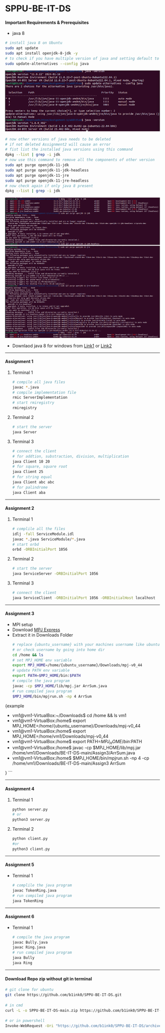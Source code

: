 # SPPU-BE-IT-DS
#### Important Requirements & Prerequisites
- java 8
```bash
# install java 8 on Ubuntu
sudo apt update 
sudo apt install openjdk-8-jdk -y
# to check if you have multiple version of java and setting default to java 8
sudo update-alternatives --config java
```
![ALT](./assets/java8.png)
```bash
# now other versions of java needs to be deleted 
# if not deleted Assignment2 will cause an error
# fist list the installed java versions using this command
dpkg --list | grep -i jdk
# now use this command to remove all the components of other version
sudo apt purge openjdk-11-jdk
sudo apt purge openjdk-11-jdk-headless
sudo apt purge openjdk-11-jre
sudo apt purge openjdk-11-jre-headless
# now check again if only java 8 present
dpkg --list | grep -i jdk
```
![ALT](./assets/remove_java_1.png)
![ALT](./assets/remove_java2.png)

- Downlaod java 8 for windows from [Link1](https://builds.openlogic.com/downloadJDK/openlogic-openjdk/8u412-b08/openlogic-openjdk-8u412-b08-windows-x64.msi) or [Link2](https://www.openlogic.com/openjdk-downloads?field_java_parent_version_target_id=416&field_operating_system_target_id=436&field_architecture_target_id=391&field_java_package_target_id=396 
)
<hr>

#### Assignment 1
1. Terminal 1
    ```bash
    # compile all java files
    javac *.java
    # compile implementation file
    rmic ServerImplementation
    # start rmiregistry
    rmiregistry

    ```
2. Terminal 2
    ```bash
    # start the server
    java Server
    ```
3. Terminal 3
    ```bash
    # connect the client
    # for addtion, substraction, division, multiplication
    java Client 10 20
    # for square, square root
    java Client 25
    # for string equal
    java Client abc abc
    # for palindrome
    java Client aba
    ```
<hr>

#### Assignment 2
1. Terminal 1
    ```bash
    # complile all the files
    idlj -fall ServiceModule.idl
    javac *.java ServiceModule/*.java
    # start orbd 
    orbd -ORBInitialPort 1056
    ```
2. Terminal 2
    ```bash
    # start the server
    java ServiceServer -ORBInitialPort 1056
    ```
3. Terminal 3
    ```bash
    # connect the client
    java ServiceClient -ORBInitialPort 1056 -ORBInitialHost localhost
    ```
<hr>

#### Assignment 3
- MPI setup
- Download [MPJ Express](https://sourceforge.net/projects/mpjexpress/files/releases/mpj-v0_44.tar.gz/download) 
- Extract it in Downloads Folder
    ```bash
    # replace {ubuntu_username} with your machines username like ubuntu, vboxuser
    # or check username by going into home dir
    cd /home && ls
    # set MPJ_HOME env variable
    export MPJ_HOME=/home/{ubuntu_username}/Downloads/mpj-v0_44
    # update PATH env variable
    export PATH=$MPJ_HOME/bin:$PATH
    # compile the java program
    javac -cp $MPJ_HOME/lib/mpj.jar ArrSum.java
    # run compiled java program
    $MPJ_HOME/bin/mpjrun.sh -np 4 ArrSum
{example

- vm1@vm1-VirtualBox:~/Downloads$ cd /home && ls
      vm1
- vm1@vm1-VirtualBox:/home$ export MPJ_HOME=/home/{ubuntu_username}/Downloads/mpj-v0_44
- vm1@vm1-VirtualBox:/home$ export MPJ_HOME=/home/vm1/Downloads/mpj-v0_44
- vm1@vm1-VirtualBox:/home$ export PATH=$MPJ_HOME/bin:$PATH
- vm1@vm1-VirtualBox:/home$ javac -cp $MPJ_HOME/lib/mpj.jar /home/vm1/Downloads/BE-IT-DS-main/Assign3/ArrSum.java
- vm1@vm1-VirtualBox:/home$ $MPJ_HOME/bin/mpjrun.sh -np 4 -cp /home/vm1/Downloads/BE-IT-DS-main/Assign3 ArrSum


}
    ```
<hr>

#### Assignment 4
1. Terminal 1
    ```bash
    python server.py
    # or 
    python3 server.py
    ```
2. Terminal 2
    ```bash
    python client.py
    #or
    python3 client.py
    ```
<hr>

#### Assignment 5
- Terminal 1
    ```bash
    # complile the java program
    javac TokenRing.java
    # run compiled java program
    java TokenRing
    ```
<hr>

#### Assignment 6
- Terminal 1
    ```bash
    # compile the java program
    javac Bully.java
    javac Ring.java
    # run compiled java program
    java Bully
    java Ring
    ```

<hr>

#### Download Repo zip without git in terminal

```bash
# git clone for ubuntu
git clone https://github.com/b1ink0/SPPU-BE-IT-DS.git

# in cmd
curl -L -o SPPU-BE-IT-DS-main.zip https://github.com/b1ink0/SPPU-BE-IT-DS/archive/refs/heads/main.zip

# or in powershell
Invoke-WebRequest -Uri "https://github.com/b1ink0/SPPU-BE-IT-DS/archive/refs/heads/main.zip" -OutFile "SPPU-BE-IT-DS-main.zip"
```
